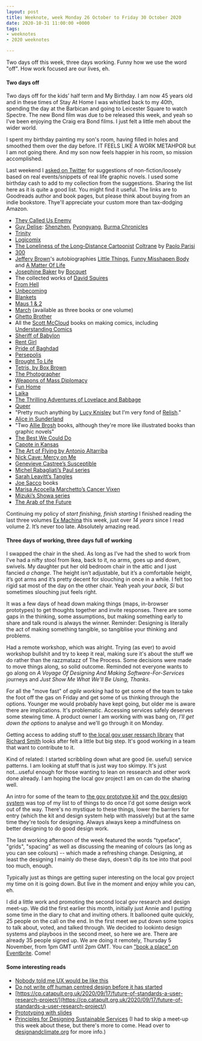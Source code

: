 ```yaml
---
layout: post
title: Weeknote, week Monday 26 October to Friday 30 October 2020
date: 2020-10-31 11:00:00 +0000
tags:
- weeknotes
- 2020 weeknotes

---
```

Two days off this week, three days working. Funny how we use the word "off". How work focused are our lives, eh.

#### Two days off

Two days off for the kids’ half term and My Birthday. I am now 45 years old and in these times of Stay At Home I was whistled back to my 40th, spending the day at the Barbican and going to Leicester Square to watch Spectre. The new Bond film was due to be released this week, and yeah so I’ve been enjoying the Craig era Bond films. I just felt a little meh about the wider world.

I spent my birthday painting my son's room, having filled in holes and smoothed them over the day before. IT FEELS LIKE A WORK METAHPOR but I am not going there. And my son now feels happier in his room, so mission accomplished.

Last weekend I [asked on Twitter](https://twitter.com/OfficeOfWilson/status/1320626102558199808) for suggestions of non-fiction/loosely based on real events/snippets of real life graphic novels. I used some birthday cash to add to my collection from the suggestions. Sharing the list here as it is quite a good list. You might find it useful. The links are to Goodreads author and book pages, but please think about buying from an indie bookstore. Thye'll appreciate your custom more than tax-dodging Amazon.

* [They Called Us Enemy](https://www.goodreads.com/book/show/42527866-they-called-us-enemy)
* [Guy Delise](https://www.goodreads.com/author/show/46027.Guy_Delisle): [Shenzhen](https://www.goodreads.com/book/show/210946.Shenzhen), [Pyongyang](https://www.goodreads.com/book/show/80834.Pyongyang), [Burma Chronicles](https://www.goodreads.com/book/show/5596923-burma-chronicles)
* [Trinity](https://www.goodreads.com/book/show/13166598-trinity)
* [Logicomix](https://www.goodreads.com/book/show/6493321-logicomix)
* [The Loneliness of the Long-Distance Cartoonist](https://www.goodreads.com/book/show/51796259-the-loneliness-of-the-long-distance-cartoonist)
  [Coltrane](https://www.goodreads.com/book/show/13012652-coltrane) by [Paolo Parisi](https://www.goodreads.com/author/show/3022567.Paolo_Parisi)
* [300](https://www.goodreads.com/book/show/59952.300)
* [Jeffery Brown](https://www.goodreads.com/author/show/45429.Jeffrey_Brown)'s autobiographies [Little Things](https://www.goodreads.com/book/show/1924490.Little_Things), [Funny Misshapen Body](https://www.goodreads.com/book/show/6220815-funny-misshapen-body) and [A Matter Of Life](https://www.goodreads.com/book/show/17591893-a-matter-of-life)
* [Josephine Baker](https://www.goodreads.com/book/show/31941881-jos-phine-baker) by [Bocquet](https://www.goodreads.com/author/show/854871.Jos_Louis_Bocquet)
* The collected works of [David Squires](https://www.goodreads.com/author/show/3407293.David_Squires)
* [From Hell](https://www.goodreads.com/book/show/23529.From_Hell)
* [Unbecoming](https://www.goodreads.com/book/show/25363212-becoming-unbecoming)
* [Blankets](https://www.goodreads.com/book/show/25179.Blankets)
* [Maus 1 & 2](https://www.goodreads.com/book/show/15195.The_Complete_Maus)
* [March](https://www.goodreads.com/book/show/17346698-march) (available as three books or one volume)
* [Ghetto Brother](https://www.goodreads.com/book/show/23359742-ghetto-brother)
* All the [Scott McCloud](https://www.goodreads.com/author/show/33907.Scott_McCloud) books on making comics, including [Understanding Comics](https://www.goodreads.com/book/show/102920.Understanding_Comics)
* [Sheriff of Babylon](https://www.goodreads.com/series/175638)
* [Rent Girl](https://www.goodreads.com/book/show/46640.Rent_Girl)
* [Pride of Baghdad](https://www.goodreads.com/book/show/105703.Pride_of_Baghdad)
* [Persepolis](https://www.goodreads.com/book/show/991197.The_Complete_Persepolis)
* [Brought To Life](https://www.goodreads.com/book/show/358862.Brought_to_Light)
* [Tetris, by Box Brown](https://www.goodreads.com/book/show/27414415-tetris)
* [The Photographer](https://www.goodreads.com/book/show/5967064-the-photographer)
* [Weapons of Mass Diplomacy](https://www.goodreads.com/book/show/18405541-weapons-of-mass-diplomacy)
* [Fun Home](https://www.goodreads.com/book/show/26135825-fun-home)
* [Laika](https://www.goodreads.com/book/show/1641695.Laika)
* [The Thrilling Adventures of Lovelace and Babbage](https://www.goodreads.com/book/show/22822839-the-thrilling-adventures-of-lovelace-and-babbage)
* [Queer](https://www.goodreads.com/book/show/28957268-queer)
* "Pretty much anything by [Lucy Knisley](https://www.goodreads.com/author/show/731384.Lucy_Knisley) but I’m very fond of [Relish](https://www.goodreads.com/book/show/15786110-relish)."
* [Alice in Sunderland](https://www.goodreads.com/book/show/544595.Alice_in_Sunderland)
* "Two [Allie Brosh](https://www.goodreads.com/author/show/6984726.Allie_Brosh) books, although they're more like illustrated books than graphic novels"
* [The Best We Could Do](https://www.goodreads.com/book/show/29936927-the-best-we-could-do)
* [Capote in Kansas](https://www.goodreads.com/book/show/198346.Capote_in_Kansas)
* [The Art of Flying by Antonio Altarriba](https://www.goodreads.com/book/show/23346614-the-art-of-flying)
* [Nick Cave: Mercy on Me](https://www.goodreads.com/book/show/34227681-nick-cave)
* [Genevieve Castree’s Susceptible](https://www.goodreads.com/book/show/13538044-susceptible)
* [Michel Rabagliati’s Paul series](https://www.goodreads.com/series/74334)
* [Sarah Leavitt’s Tangles](https://www.goodreads.com/book/show/8468008-tangles)
* [Joe Sacco](https://www.goodreads.com/author/show/32468.Joe_Sacco) books
* [Marisa Acocella Marchetto’s Cancer Vixen](https://www.goodreads.com/book/show/349348.Cancer_Vixen)
* [Mizuki’s Showa series](https://www.goodreads.com/series/123953)
* [The Arab of the Future](https://www.goodreads.com/book/show/23168840-the-arab-of-the-future)

Continuing my policy of _start finishing, finish starting_ I finished reading the last three volumes [Ex Machina](https://www.goodreads.com/series/52500) this week, just over _14 years_ since I read volume 2. It’s never too late. Absolutely amazing read.

#### Three days of working, three days full of working

I swapped the chair in the shed. As long as I’ve had the shed to work from I’ve had a nifty stool from Ikea, back to it, no arms, goes up and down, swivels. My daughter put her old bedroom chair in the attic and I just fancied _a change_. The height isn’t adjustable, but it’s a comfortable height, it’s got arms and it’s pretty decent for slouching in once in a while. I felt too rigid sat most of the day on the other chair. Yeah yeah _your back, Si_ but sometimes slouching jsut feels right.

It was a few days of head down making things (maps, in-browser prototypes) to get thoughts together and invite responses. There are some gaps in the thinking, some assumptions, but making something early to share and talk round is always the winner. Reminder: Designing is literally the act of making something tangible, so tangiblise your thinking and problems.

Had a remote workshop, which was alright. Trying (as ever) to avoid workshop bullshit and try to keep it real, making sure it's about the stuff we do rather than the razzmatazz of The Process. Some decisions were made to move things along, so solid outcome. Reminded not everyone wants to go along on _A Voyage Of Designing And Making Software-For-Services_ journeys and _Just Show Me What We'll Be Using, Thanks_.

For all the "move fast" of _agile working_ had to get some of the team to take the foot off the gas on Friday and get some of us thinking through the options. Younger me would probably have kept going, but older me is aware there are implications. It's problematic. Accessing services safely deserves some stewing time. A product owner I am working with was bang on, _I'll get down the options_ to analyse and we'll go through it on Monday.

Getting access to adding stuff to [the local gov user ressarch library](https://research.localgov.digital) that [Richard Smith](https://twitter.com/RichSmiths) looks after felt a little but big step. It's good working in a team that want to contribute to it.

Kind of related: I started scribbling down what are good (ie. useful) service patterns. I am looking at stuff that is just way too skimpy. It's just not...useful enough for those wanting to lean on ressearch and other work done already. I am hoping the local gov project I am on can do the sharing well.

An intro for some of the team to [the gov prototype kit](https://govuk-prototype-kit.herokuapp.com) and [the gov design system](https://design-system.service.gov.uk) was top of my list to of things to do once I'd got some design work out of the way. There's no mystique to these things, lower the barriers for entry (which the kit and design system help with massively) but at the same time they're tools for designing. Always always keep a mindfulness on better designing to do good design work.

The last working afternoon of the week featured the words "typeface", "grids", "spacing" as well as discussing the meaning of colours (as long as you can see colours) -- which made a refreshing change. Designing, at least the designing I mainly do these days, doesn't dip its toe into that pool too much, enough.

Typically just as things are getting super interesting on the local gov project my time on it is going down. But live in the moment and enjoy while you can, eh.

I did a little work and promoting the second local gov research and design meet-up. We did the first earlier this month, initially just Annie and I putting some time in the diary to chat and inviting others. It ballooned quite quickly, 25 people on the call on the end. In the first meet we put down some topics to talk about, voted, and talked through. We decided to lookinto design systems and playboos in the second meet, so here we are. There are already 35 people signed up. We are doing it remotely, Thursday 5 November, from 1pm GMT until 2pm GMT. You can ["book a place" on Eventbrite](https://www.eventbrite.co.uk/e/local-gov-research-and-design-meet-up-number-2-tickets-126032475527). Come!

#### Some interesting reads

* [Nobody told me UX would be like this](https://uxdesign.cc/nobody-told-me-ux-would-be-like-this-2fa8a30b7a84)
* [Do not write off human centred design before it has started](https://acuity-design.medium.com/dont-write-off-user-centred-design-before-it-has-started-85c32bf0132)
* [https://cp.catapult.org.uk/2020/09/17/future-of-standards-a-user-research-project/](https://cp.catapult.org.uk/2020/09/17/future-of-standards-a-user-research-project/)
* [Prototyping with slides](https://www.dxw.com/2020/10/prototyping-with-slides/)
* [Principles for Designing Sustainable Services](https://medium.com/wearesnook/principles-for-designing-sustainable-services-bbf3f3948ac2) (I had to skip a meet-up this week about these, but there's more to come. Head over to [designandclimate.org](http://designandclimate.org) for more info.)